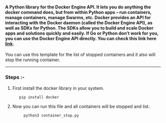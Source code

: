 #### A Python library for the Docker Engine API. It lets you do anything the docker command does, but from within Python apps – run containers, manage containers, manage Swarms, etc. Docker provides an API for interacting with the Docker daemon (called the Docker Engine API), as well as SDKs for Python. The SDKs allow you to build and scale Docker apps and solutions quickly and easily. If Go or Python don’t work for you, you can use the Docker Engine API directly. You can check this link here<a href="https://docs.docker.com/engine/api/" target="_blank"> link</a>.


You can use this template for the list of stopped containers and it also will stop the running container.

-----

### Steps :-
1. First install the docker library in your system.

          pip install docker

2. Now you can run this file and all containers will be stopped and list.

            python3 container_stop.py

